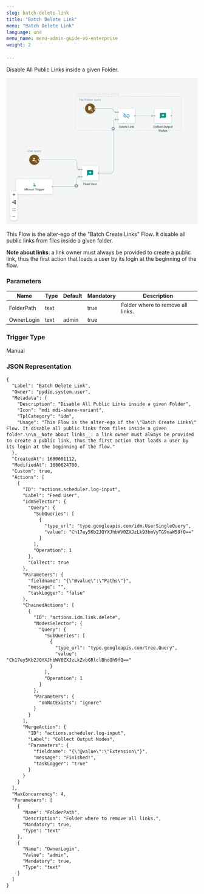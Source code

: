 ```yaml
---
slug: batch-delete-link
title: "Batch Delete Link"
menu: "Batch Delete Link"
language: und
menu_name: menu-admin-guide-v6-enterprise
weight: 2

---
```


Disable All Public Links inside a given Folder.

![](../../images/1_preset_flows/capture-batch-delete-link.png)

This Flow is the alter-ego of the "Batch Create Links" Flow. It disable all public links from files inside a given folder.

__Note about links__: a link owner must always be provided to create a public link, thus the first action that loads a user by its login at the beginning of the flow.

### Parameters

|Name|Type|Default|Mandatory|Description|
|----|----|-------|---------|-----------|
|FolderPath|text||true|Folder where to remove all links.|
|OwnerLogin|text|admin|true||



### Trigger Type
Manual

### JSON Representation

```
{
  "Label": "Batch Delete Link",
  "Owner": "pydio.system.user",
  "Metadata": {
    "Description": "Disable All Public Links inside a given Folder",
    "Icon": "mdi mdi-share-variant",
    "TplCategory": "idm",
    "Usage": "This Flow is the alter-ego of the \"Batch Create Links\" Flow. It disable all public links from files inside a given folder.\n\n__Note about links__: a link owner must always be provided to create a public link, thus the first action that loads a user by its login at the beginning of the flow."
  },
  "CreatedAt": 1680601112,
  "ModifiedAt": 1680624700,
  "Custom": true,
  "Actions": [
    {
      "ID": "actions.scheduler.log-input",
      "Label": "Feed User",
      "IdmSelector": {
        "Query": {
          "SubQueries": [
            {
              "type_url": "type.googleapis.com/idm.UserSingleQuery",
              "value": "Ch17ey5Kb2JQYXJhbWV0ZXJzLk93bmVyTG9naW59fQ=="
            }
          ],
          "Operation": 1
        },
        "Collect": true
      },
      "Parameters": {
        "fieldname": "{\"@value\":\"Paths\"}",
        "message": "",
        "taskLogger": "false"
      },
      "ChainedActions": [
        {
          "ID": "actions.idm.link.delete",
          "NodesSelector": {
            "Query": {
              "SubQueries": [
                {
                  "type_url": "type.googleapis.com/tree.Query",
                  "value": "Ch17ey5Kb2JQYXJhbWV0ZXJzLkZvbGRlclBhdGh9fQ=="
                }
              ],
              "Operation": 1
            }
          },
          "Parameters": {
            "onNotExists": "ignore"
          }
        }
      ],
      "MergeAction": {
        "ID": "actions.scheduler.log-input",
        "Label": "Collect Output Nodes",
        "Parameters": {
          "fieldname": "{\"@value\":\"Extension\"}",
          "message": "Finished!",
          "taskLogger": "true"
        }
      }
    }
  ],
  "MaxConcurrency": 4,
  "Parameters": [
    {
      "Name": "FolderPath",
      "Description": "Folder where to remove all links.",
      "Mandatory": true,
      "Type": "text"
    },
    {
      "Name": "OwnerLogin",
      "Value": "admin",
      "Mandatory": true,
      "Type": "text"
    }
  ]
}
```
